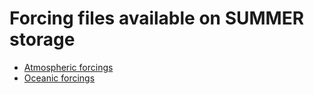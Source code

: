 # Forcing files available on SUMMER storage

- [Atmospheric forcings](forcings/atmo-forcings.md)
- [Oceanic forcings](forcings/ocean-forcings.md)








